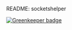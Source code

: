 README: socketshelper


[![Greenkeeper badge](https://badges.greenkeeper.io/ideawake/meanio-socketshelper.svg)](https://greenkeeper.io/)